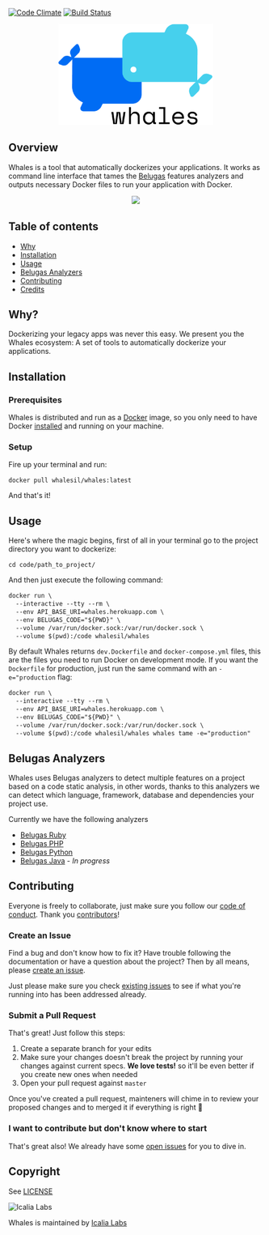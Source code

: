 [![Code Climate](https://codeclimate.com/github/WhalesIL/whales/badges/gpa.svg)](https://codeclimate.com/github/WhalesIL/whales)
[![Build Status](https://travis-ci.org/WhalesIL/whales.svg?branch=master)](https://travis-ci.org/WhalesIL/whales)

<p align="center">
  <img src="whales.png" height="200px" alt="whales"/>
</p>

## Overview

Whales is a tool that automatically dockerizes your applications. It works as command line interface that tames the [Belugas](#belugas-analyzers) features analyzers and outputs necessary Docker files to run your application with Docker.

<p align="center">
  <img src="https://cloud.githubusercontent.com/assets/4439027/24180592/55b98dd2-0e7b-11e7-8a45-04ff3abc1355.gif">
</p>

## Table of contents

- [Why](#why)
- [Installation](#installation)
- [Usage](#usage)
- [Belugas Analyzers](#belugas-analyzers)
- [Contributing](#contributing)
- [Credits](#credits)

## Why?

Dockerizing your legacy apps was never this easy. We present you the Whales ecosystem: A set of tools to automatically dockerize your applications.

## Installation

### Prerequisites

Whales is distributed and run as a [Docker](https://hub.docker.com/r/whalesil/whales/) image, so you only need to have Docker [installed](https://docs.docker.com/engine/installation/) and running on your machine.

### Setup

Fire up your terminal and run: 

```console
docker pull whalesil/whales:latest
```

And that's it! 

## Usage

Here's where the magic begins, first of all in your terminal go to the project directory you want to dockerize:

```console
cd code/path_to_project/
```

And then just execute the following command:

```console
docker run \
  --interactive --tty --rm \
  --env API_BASE_URI=whales.herokuapp.com \
  --env BELUGAS_CODE="${PWD}" \
  --volume /var/run/docker.sock:/var/run/docker.sock \
  --volume $(pwd):/code whalesil/whales
```

By default Whales returns `dev.Dockerfile` and `docker-compose.yml` files, this are the files you need to run Docker on development mode. If you want the `Dockerfile` for production, just run the same command with an `-e="production` flag:

```console
docker run \
  --interactive --tty --rm \
  --env API_BASE_URI=whales.herokuapp.com \
  --env BELUGAS_CODE="${PWD}" \
  --volume /var/run/docker.sock:/var/run/docker.sock \
  --volume $(pwd):/code whalesil/whales whales tame -e="production"
``` 

## Belugas Analyzers

Whales uses Belugas analyzers to detect multiple features on a project based on a code static analysis, in other words, thanks to this analyzers we can detect which language, framework, database and dependencies your project use.

Currently we have the following analyzers

- [Belugas Ruby](https://github.com/WhalesIL/belugas-ruby)
- [Belugas PHP](https://github.com/WhalesIL/belugas)
- [Belugas Python](https://github.com/WhalesIL/belugas-python)
- [Belugas Java](https://github.com/WhalesIL/belugas-java) - _In progress_

## Contributing

Everyone is freely to collaborate, just make sure you follow our [code of conduct](https://github.com/WhalesIL/whales/blob/master/CODE_OF_CONDUCT.md). Thank you [contributors](https://github.com/WhalesIL/whales/graphs/contributors)!

### Create an Issue

Find a bug and don't know how to fix it? Have trouble following the documentation or have a question about the project? Then by all means, please [create an issue](https://github.com/WhalesIL/whales/issues/new).

Just please make sure you check [existing issues](https://github.com/WhalesIL/whales/issues) to see if what you're running into has been addressed already.

### Submit a Pull Request

That's great! Just follow this steps:

1. Create a separate branch for your edits
2. Make sure your changes doesn't break the project by running your changes against current specs. **We love tests!** so it'll be even better if you create new ones when needed
3. Open your pull request against `master`

Once you've created a pull request, mainteners will chime in to review your proposed changes and to merged it if everything is right :tada:

### I want to contribute but don't know where to start

That's great also! We already have some [open issues](https://github.com/WhalesIL/whales/issues) for you to dive in.

## Copyright

See [LICENSE](https://github.com/WhalesIL/whales/blob/master/LICENSE.txt)

![Icalia Labs](https://raw.githubusercontent.com/icalialabs/kaishi/master/logo.png)

Whales is maintained by [Icalia Labs](http://www.icalialabs.com/team)
